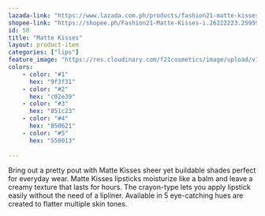 ```yaml
---
lazada-link: "https://www.lazada.com.ph/products/fashion21-matte-kisses-i350520437-s791304890.html?spm=a2o4l.searchlist.list.1.ba9064e85s11HR&search=1"
shopee-link: "https://shopee.ph/Fashion21-Matte-Kisses-i.26222223.2595986060"
id: 50
title: "Matte Kisses"
layout: product-item
categories: ["lips"]
feature_image: "https://res.cloudinary.com/f21cosmetics/image/upload/v1570588177/matte-kisses.jpg"
colors:
    - color: "#1"
      hex: "9f3f31"
    - color: "#2"
      hex: "c02e39"    
    - color: "#3"
      hex: "851c23"
    - color: "#4"
      hex: "850621"    
    - color: "#5"
      hex: "550013"
    
---
```

Bring out a pretty pout with Matte Kisses sheer yet buildable shades perfect for everyday wear. Matte Kisses lipsticks moisturize like a balm and leave a creamy texture that lasts for hours. The crayon-type lets you apply lipstick easily without the need of a lipliner. Available in 5 eye-catching hues are created to flatter multiple skin tones.
